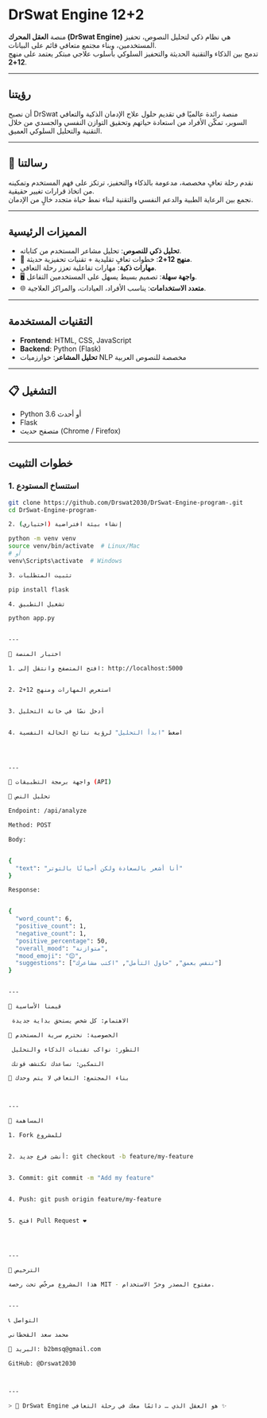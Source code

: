 # DrSwat Engine 12+2 

منصة **العقل المحرك (DrSwat Engine)** هي نظام ذكي لتحليل النصوص، تحفيز المستخدمين، وبناء مجتمع متعافي قائم على البيانات.  
تدمج بين الذكاء والتقنية الحديثة والتحفيز السلوكي بأسلوب علاجي مبتكر يعتمد على منهج **12+2**.

---

##  رؤيتنا

أن نصبح DrSwat منصة رائدة عالميًا في تقديم حلول علاج الإدمان الذكية والتعافي السوبر، تمكّن الأفراد من استعادة حياتهم وتحقيق التوازن النفسي والجسدي من خلال التقنية والتحليل السلوكي العميق.

---

## 📝 رسالتنا

نقدم رحلة تعافٍ مخصصة، مدعومة بالذكاء والتحفيز، ترتكز على فهم المستخدم وتمكينه من اتخاذ قرارات تغيير حقيقية.  
نجمع بين الرعاية الطبية والدعم النفسي والتقنية لبناء نمط حياة متجدد خالٍ من الإدمان.

---

## المميزات الرئيسية

-  **تحليل ذكي للنصوص**: تحليل مشاعر المستخدم من كتاباته.
- 🔁 **منهج 12+2**: خطوات تعافٍ تقليدية + تقنيات تحفيزية حديثة.
- **مهارات ذكية**: مهارات تفاعلية تعزز رحلة التعافي.
- 🖥️ **واجهة سهلة**: تصميم بسيط يسهل على المستخدمين التفاعل.
- 🌐 **متعدد الاستخدامات**: يناسب الأفراد، العيادات، والمراكز العلاجية.

---

## التقنيات المستخدمة

- **Frontend**: HTML, CSS, JavaScript
- **Backend**: Python (Flask)
- **تحليل المشاعر**: خوارزميات NLP مخصصة للنصوص العربية

---

## 📋  التشغيل

- Python 3.6 أو أحدث
- Flask
- متصفح حديث (Chrome / Firefox)

---

##  خطوات التثبيت

### 1. استنساخ المستودع

```bash
git clone https://github.com/Drswat2030/DrSwat-Engine-program-.git
cd DrSwat-Engine-program-

2. إنشاء بيئة افتراضية (اختياري)

python -m venv venv
source venv/bin/activate  # Linux/Mac
# أو
venv\Scripts\activate  # Windows

3. تثبيت المتطلبات

pip install flask

4. تشغيل التطبيق

python app.py


---

🧪 اختبار المنصة

1. افتح المتصفح وانتقل إلى: http://localhost:5000


2. استعرض المهارات ومنهج 12+2


3. أدخل نصًا في خانة التحليل


4. اضغط "ابدأ التحليل" لرؤية نتائج الحالة النفسية




---

📡 واجهة برمجة التطبيقات (API)

🧠 تحليل النص

Endpoint: /api/analyze

Method: POST

Body:


{
  "text": "أنا أشعر بالسعادة ولكن أحيانًا بالتوتر"
}

Response:


{
  "word_count": 6,
  "positive_count": 1,
  "negative_count": 1,
  "positive_percentage": 50,
  "overall_mood": "متوازنة",
  "mood_emoji": "😌",
  "suggestions": ["تنفس بعمق", "حاول التأمل", "اكتب مشاعرك"]
}


---

🌱 قيمنا الأساسية

 الاهتمام: كل شخص يستحق بداية جديدة

🔐 الخصوصية: نحترم سرية المستخدم

 التطور: نواكب تقنيات الذكاء والتحليل

 التمكين: نساعدك تكتشف قوتك

🤝 بناء المجتمع: التعافي لا يتم وحدك



---

🤝 المساهمة

1. Fork للمشروع


2. أنشئ فرع جديد: git checkout -b feature/my-feature


3. Commit: git commit -m "Add my feature"


4. Push: git push origin feature/my-feature


5. افتح Pull Request ❤️




---

📄 الترخيص

هذا المشروع مرخّص تحت رخصة MIT - مفتوح المصدر وحرّ الاستخدام.


---

📞 التواصل

محمد سعد القحطاني

📧 البريد: b2bmsq@gmail.com

GitHub: @Drswat2030



---

> 🧠 DrSwat Engine هو العقل الذي … دائمًا معك في رحلة التعافي ✨



